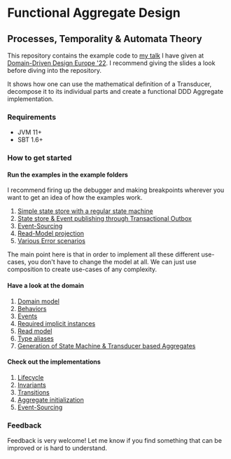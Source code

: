 # Functional Aggregate Design

## Processes, Temporality & Automata Theory

This repository contains the example code to [my talk][1] I have given at [Domain-Driven Design Europe '22][2].
I recommend giving the slides a look before diving into the repository.

It shows how one can use the mathematical definition of a Transducer, decompose it to its individual parts and create a
functional DDD Aggregate implementation.

### Requirements

* JVM 11+
* SBT 1.6+

### How to get started

#### Run the examples in the example folders

I recommend firing up the debugger and making breakpoints wherever you want to get an idea of how the examples work.

1. [Simple state store with a regular state machine](src/main/scala/examples/RegistrationStateOnly.scala)
2. [State store & Event publishing through Transactional Outbox](src/main/scala/examples/StateStoreAndTransactionalOutbox.scala)
3. [Event-Sourcing](src/main/scala/examples/EventSourcedRegistration.scala)
4. [Read-Model projection](src/main/scala/examples/ReadModelProjection.scala)
5. [Various Error scenarios](src/main/scala/examples/VariousErrorScenarios.scala)

The main point here is that in order to implement all these different use-cases, you don't have to change the model at all.
We can just use composition to create use-cases of any complexity.

#### Have a look at the domain

1. [Domain model](src/main/scala/domain/registration/Model.scala)
2. [Behaviors](src/main/scala/domain/registration/Behaviors.scala)
3. [Events](src/main/scala/domain/registration/Events.scala)
4. [Required implicit instances](src/main/scala/domain/registration/Givens.scala)
5. [Read model](src/main/scala/domain/registration/ReadModel.scala)
6. [Type aliases](src/main/scala/domain/registration/Types.scala)
7. [Generation of State Machine & Transducer based Aggregates](src/main/scala/domain/registration/Machines.scala)

#### Check out the implementations

1. [Lifecycle](src/main/scala/Lifecycle.scala)
2. [Invariants](src/main/scala/Invariants.scala)
3. [Transitions](src/main/scala/Transitions.scala)
4. [Aggregate initialization](src/main/scala/Aggregate.scala)
5. [Event-Sourcing](src/main/scala/EventSourcing.scala)

### Feedback

Feedback is very welcome! Let me know if you find something that can be improved or is hard to understand.

[1]: https://2022.dddeurope.com/program/functional-aggregate-design:-processes-temporality-and-automata-theory
[2]: https://2022.dddeurope.com/
